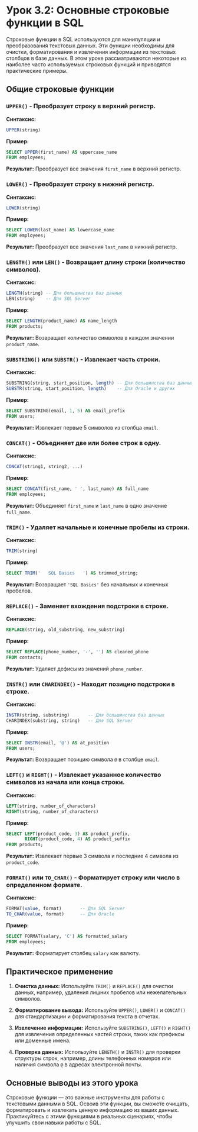 # Урок 3.2: Основные строковые функции в SQL

Строковые функции в SQL используются для манипуляции и преобразования текстовых данных. Эти функции необходимы для очистки, форматирования и извлечения информации из текстовых столбцов в базе данных. В этом уроке рассматриваются некоторые из наиболее часто используемых строковых функций и приводятся практические примеры.

## Общие строковые функции

### `UPPER()` - Преобразует строку в верхний регистр.

**Синтаксис:**
```sql
UPPER(string)
```

**Пример:**
```sql
SELECT UPPER(first_name) AS uppercase_name
FROM employees;
```
**Результат:** Преобразует все значения `first_name` в верхний регистр.

### `LOWER()` - Преобразует строку в нижний регистр.

**Синтаксис:**
```sql
LOWER(string)
```

**Пример:**
```sql
SELECT LOWER(last_name) AS lowercase_name
FROM employees;
```
**Результат:** Преобразует все значения `last_name` в нижний регистр.

### `LENGTH()` или `LEN()` - Возвращает длину строки (количество символов).

**Синтаксис:**
```sql
LENGTH(string) -- Для большинства баз данных
LEN(string)    -- Для SQL Server
```

**Пример:**
```sql
SELECT LENGTH(product_name) AS name_length
FROM products;
```
**Результат:** Возвращает количество символов в каждом значении `product_name`.

### `SUBSTRING()` или `SUBSTR()` - Извлекает часть строки.

**Синтаксис:**
```sql
SUBSTRING(string, start_position, length) -- Для большинства баз данных
SUBSTR(string, start_position, length)    -- Для Oracle и других
```

**Пример:**
```sql
SELECT SUBSTRING(email, 1, 5) AS email_prefix
FROM users;
```
**Результат:** Извлекает первые 5 символов из столбца `email`.

### `CONCAT()` - Объединяет две или более строк в одну.

**Синтаксис:**
```sql
CONCAT(string1, string2, ...)
```

**Пример:**
```sql
SELECT CONCAT(first_name, ' ', last_name) AS full_name
FROM employees;
```
**Результат:** Объединяет `first_name` и `last_name` в одно значение `full_name`.

### `TRIM()` - Удаляет начальные и конечные пробелы из строки.

**Синтаксис:**
```sql
TRIM(string)
```

**Пример:**
```sql
SELECT TRIM('   SQL Basics   ') AS trimmed_string;
```
**Результат:** Возвращает `'SQL Basics'` без начальных и конечных пробелов.

### `REPLACE()` - Заменяет вхождения подстроки в строке.

**Синтаксис:**
```sql
REPLACE(string, old_substring, new_substring)
```

**Пример:**
```sql
SELECT REPLACE(phone_number, '-', '') AS cleaned_phone
FROM contacts;
```
**Результат:** Удаляет дефисы из значений `phone_number`.

### `INSTR()` или `CHARINDEX()` - Находит позицию подстроки в строке.

**Синтаксис:**
```sql
INSTR(string, substring)       -- Для большинства баз данных
CHARINDEX(substring, string)   -- Для SQL Server
```

**Пример:**
```sql
SELECT INSTR(email, '@') AS at_position
FROM users;
```
**Результат:** Возвращает позицию символа `@` в столбце `email`.

### `LEFT()` и `RIGHT()` - Извлекает указанное количество символов из начала или конца строки.

**Синтаксис:**
```sql
LEFT(string, number_of_characters)
RIGHT(string, number_of_characters)
```

**Пример:**
```sql
SELECT LEFT(product_code, 3) AS product_prefix,
       RIGHT(product_code, 4) AS product_suffix
FROM products;
```
**Результат:** Извлекает первые 3 символа и последние 4 символа из `product_code`.

### `FORMAT()` или `TO_CHAR()` - Форматирует строку или число в определенном формате.

**Синтаксис:**
```sql
FORMAT(value, format)       -- Для SQL Server
TO_CHAR(value, format)      -- Для Oracle
```

**Пример:**
```sql
SELECT FORMAT(salary, 'C') AS formatted_salary
FROM employees;
```
**Результат:** Форматирует столбец `salary` как валюту.

## Практическое применение

1. **Очистка данных:**
   Используйте `TRIM()` и `REPLACE()` для очистки данных, например, удаления лишних пробелов или нежелательных символов.

2. **Форматирование вывода:**
   Используйте `UPPER()`, `LOWER()` и `CONCAT()` для стандартизации и форматирования текста в отчетах.

3. **Извлечение информации:**
   Используйте `SUBSTRING()`, `LEFT()` и `RIGHT()` для извлечения определенных частей строки, таких как префиксы или доменные имена.

4. **Проверка данных:**
   Используйте `LENGTH()` и `INSTR()` для проверки структуры строк, например, длины телефонных номеров или наличия символа `@` в адресах электронной почты.

## Основные выводы из этого урока

Строковые функции — это важные инструменты для работы с текстовыми данными в SQL. Освоив эти функции, вы сможете очищать, форматировать и извлекать ценную информацию из ваших данных. Практикуйтесь с этими функциями в реальных сценариях, чтобы улучшить свои навыки работы с SQL.